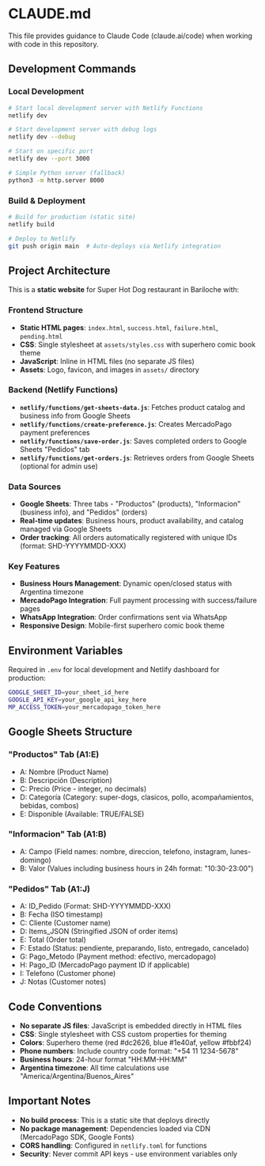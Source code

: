 # CLAUDE.md

This file provides guidance to Claude Code (claude.ai/code) when working with code in this repository.

## Development Commands

### Local Development
```bash
# Start local development server with Netlify Functions
netlify dev

# Start development server with debug logs
netlify dev --debug

# Start on specific port
netlify dev --port 3000

# Simple Python server (fallback)
python3 -m http.server 8000
```

### Build & Deployment
```bash
# Build for production (static site)
netlify build

# Deploy to Netlify
git push origin main  # Auto-deploys via Netlify integration
```

## Project Architecture

This is a **static website** for Super Hot Dog restaurant in Bariloche with:

### Frontend Structure
- **Static HTML pages**: `index.html`, `success.html`, `failure.html`, `pending.html`
- **CSS**: Single stylesheet at `assets/styles.css` with superhero comic book theme
- **JavaScript**: Inline in HTML files (no separate JS files)
- **Assets**: Logo, favicon, and images in `assets/` directory

### Backend (Netlify Functions)
- **`netlify/functions/get-sheets-data.js`**: Fetches product catalog and business info from Google Sheets
- **`netlify/functions/create-preference.js`**: Creates MercadoPago payment preferences
- **`netlify/functions/save-order.js`**: Saves completed orders to Google Sheets "Pedidos" tab
- **`netlify/functions/get-orders.js`**: Retrieves orders from Google Sheets (optional for admin use)

### Data Sources
- **Google Sheets**: Three tabs - "Productos" (products), "Informacion" (business info), and "Pedidos" (orders)
- **Real-time updates**: Business hours, product availability, and catalog managed via Google Sheets
- **Order tracking**: All orders automatically registered with unique IDs (format: SHD-YYYYMMDD-XXX)

### Key Features
- **Business Hours Management**: Dynamic open/closed status with Argentina timezone
- **MercadoPago Integration**: Full payment processing with success/failure pages
- **WhatsApp Integration**: Order confirmations sent via WhatsApp
- **Responsive Design**: Mobile-first superhero comic book theme

## Environment Variables

Required in `.env` for local development and Netlify dashboard for production:

```bash
GOOGLE_SHEET_ID=your_sheet_id_here
GOOGLE_API_KEY=your_google_api_key_here  
MP_ACCESS_TOKEN=your_mercadopago_token_here
```

## Google Sheets Structure

### "Productos" Tab (A1:E)
- A: Nombre (Product Name)
- B: Descripción (Description) 
- C: Precio (Price - integer, no decimals)
- D: Categoría (Category: super-dogs, clasicos, pollo, acompañamientos, bebidas, combos)
- E: Disponible (Available: TRUE/FALSE)

### "Informacion" Tab (A1:B)
- A: Campo (Field names: nombre, direccion, telefono, instagram, lunes-domingo)
- B: Valor (Values including business hours in 24h format: "10:30-23:00")

### "Pedidos" Tab (A1:J)
- A: ID_Pedido (Format: SHD-YYYYMMDD-XXX)
- B: Fecha (ISO timestamp)
- C: Cliente (Customer name)
- D: Items_JSON (Stringified JSON of order items)
- E: Total (Order total)
- F: Estado (Status: pendiente, preparando, listo, entregado, cancelado)
- G: Pago_Metodo (Payment method: efectivo, mercadopago)
- H: Pago_ID (MercadoPago payment ID if applicable)
- I: Telefono (Customer phone)
- J: Notas (Customer notes)

## Code Conventions

- **No separate JS files**: JavaScript is embedded directly in HTML files
- **CSS**: Single stylesheet with CSS custom properties for theming
- **Colors**: Superhero theme (red #dc2626, blue #1e40af, yellow #fbbf24)
- **Phone numbers**: Include country code format: "+54 11 1234-5678"
- **Business hours**: 24-hour format "HH:MM-HH:MM"
- **Argentina timezone**: All time calculations use "America/Argentina/Buenos_Aires"

## Important Notes

- **No build process**: This is a static site that deploys directly
- **No package management**: Dependencies loaded via CDN (MercadoPago SDK, Google Fonts)
- **CORS handling**: Configured in `netlify.toml` for functions
- **Security**: Never commit API keys - use environment variables only